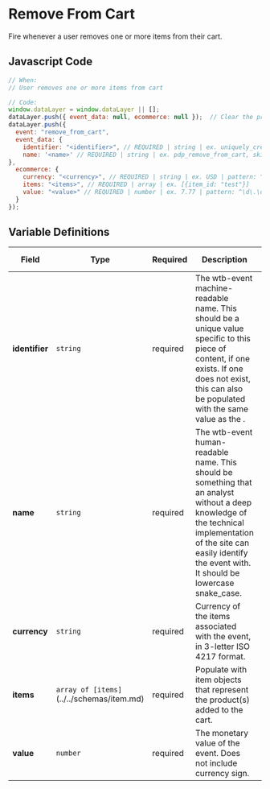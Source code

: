 # Remove From Cart

Fire whenever a user removes one or more items from their cart.

## Javascript Code

```js
// When:
// User removes one or more items from cart

// Code:
window.dataLayer = window.dataLayer || [];
dataLayer.push({ event_data: null, ecommerce: null });  // Clear the previous ecommerce object.
dataLayer.push({
  event: "remove_from_cart",
  event_data: {
    identifier: "<identifier>", // REQUIRED | string | ex. uniquely_created_id, skin360_pwa_ntg_rfc
    name: '<name>' // REQUIRED | string | ex. pdp_remove_from_cart, skin360_pwa_ntg remove_from_cart
},
  ecommerce: {
    currency: "<currency>", // REQUIRED | string | ex. USD | pattern: ^[A-Z]{3}$ | min. 3| max. 3
    items: "<items>", // REQUIRED | array | ex. [{item_id: "test"}]
    value: "<value>" // REQUIRED | number | ex. 7.77 | pattern: ^\d\.\d\d$ | min. 0.00
  }
});
```

## Variable Definitions

|Field|Type|Required|Description|Example|Pattern|Minimum Length|Maximum Length|Minimum
| --- | --- | --- | --- | --- | --- | --- | --- | --- |
|**identifier**|`string`|required|The wtb-event machine-readable name. This should be a unique value specific to this piece of content, if one exists. If one does not exist, this can also be populated with the same value as the <name>.|`contact`, `lead_generation`|`100`|
|**name**|`string`|required|The wtb-event human-readable name. This should be something that an analyst without a deep knowledge of the technical implementation of the site can easily identify the event with. It should be lowercase snake_case.|`contact`, `lead_generation`|`100`|
|**currency**|`string`|required|Currency of the items associated with the event, in 3-letter ISO 4217 format.|`USD`|`^[A-Z]{3}$`|`3`|`3`|
|**items**|`array of [items]`(../../schemas/item.md)|required|Populate with item objects that represent the product(s) added to the cart.|`[{item_id: "test"}]`
|**value**|`number`|required|The monetary value of the event. Does not include currency sign.|`7.77`|`^\d\.\d\d$`||`100`|`0.00`|
